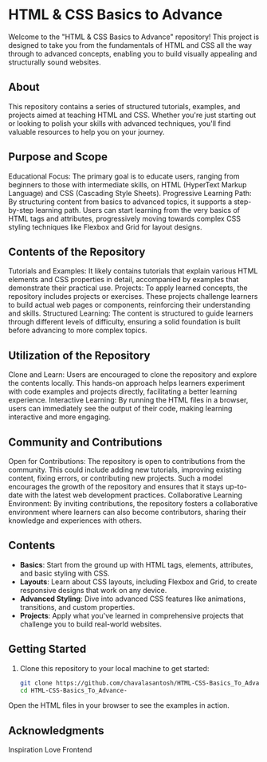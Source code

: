 # HTML & CSS Basics to Advance

Welcome to the "HTML & CSS Basics to Advance" repository! This project is designed to take you from the fundamentals of HTML and CSS all the way through to advanced concepts, enabling you to build visually appealing and structurally sound websites.

## About

This repository contains a series of structured tutorials, examples, and projects aimed at teaching HTML and CSS. Whether you're just starting out or looking to polish your skills with advanced techniques, you'll find valuable resources to help you on your journey.

## Purpose and Scope
Educational Focus: The primary goal is to educate users, ranging from beginners to those with intermediate skills, on HTML (HyperText Markup Language) and CSS (Cascading Style Sheets).
Progressive Learning Path: By structuring content from basics to advanced topics, it supports a step-by-step learning path. Users can start learning from the very basics of HTML tags and attributes, progressively moving towards complex CSS styling techniques like Flexbox and Grid for layout designs.
## Contents of the Repository
Tutorials and Examples: It likely contains tutorials that explain various HTML elements and CSS properties in detail, accompanied by examples that demonstrate their practical use.
Projects: To apply learned concepts, the repository includes projects or exercises. These projects challenge learners to build actual web pages or components, reinforcing their understanding and skills.
Structured Learning: The content is structured to guide learners through different levels of difficulty, ensuring a solid foundation is built before advancing to more complex topics.
## Utilization of the Repository
Clone and Learn: Users are encouraged to clone the repository and explore the contents locally. This hands-on approach helps learners experiment with code examples and projects directly, facilitating a better learning experience.
Interactive Learning: By running the HTML files in a browser, users can immediately see the output of their code, making learning interactive and more engaging.
## Community and Contributions
Open for Contributions: The repository is open to contributions from the community. This could include adding new tutorials, improving existing content, fixing errors, or contributing new projects. Such a model encourages the growth of the repository and ensures that it stays up-to-date with the latest web development practices.
Collaborative Learning Environment: By inviting contributions, the repository fosters a collaborative environment where learners can also become contributors, sharing their knowledge and experiences with others.

## Contents

- **Basics**: Start from the ground up with HTML tags, elements, attributes, and basic styling with CSS.
- **Layouts**: Learn about CSS layouts, including Flexbox and Grid, to create responsive designs that work on any device.
- **Advanced Styling**: Dive into advanced CSS features like animations, transitions, and custom properties.
- **Projects**: Apply what you've learned in comprehensive projects that challenge you to build real-world websites.

## Getting Started

1. Clone this repository to your local machine to get started:
   ```bash
   git clone https://github.com/chavalasantosh/HTML-CSS-Basics_To_Advance-.git
   cd HTML-CSS-Basics_To_Advance-
  Open the HTML files in your browser to see the examples in action.


## Acknowledgments
Inspiration
Love Frontend
